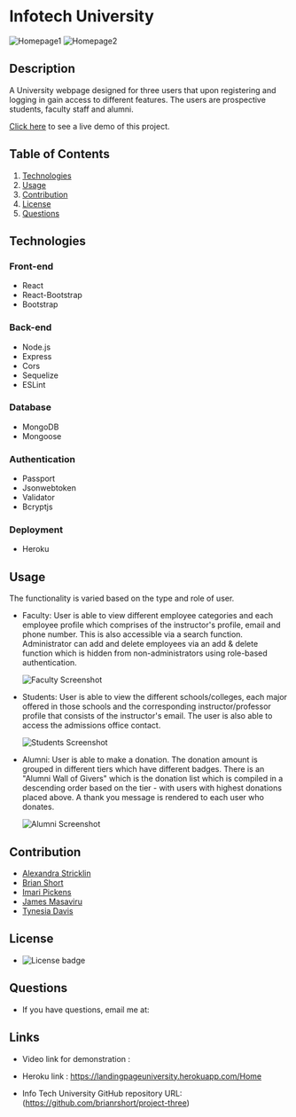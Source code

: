 # Infotech University
![Homepage1](/public/assets/images/demo1.png)
![Homepage2](/public/assets/images/demo2.png)

 ## Description
  A University webpage designed for three users that upon registering and logging in gain access to different features. The users are prospective students, faculty staff and alumni.

[Click here](https://landingpageuniversity.herokuapp.com/Home) to see a live demo of this project.
  
  ## Table of Contents
  1. [Technologies](#technologies)
  2. [Usage](#usage)
  3. [Contribution](#contribution)
  4. [License](#license)
  5. [Questions](#questions)

  ## Technologies

  ### Front-end
  * React
  * React-Bootstrap
  * Bootstrap

  ### Back-end
  * Node.js
  * Express
  * Cors
  * Sequelize
  * ESLint

  ### Database
  * MongoDB
  * Mongoose
  
  ### Authentication
  * Passport
  * Jsonwebtoken
  * Validator
  * Bcryptjs

  ### Deployment
  * Heroku

  ## Usage
  The functionality is varied based on the type and role of user.

  * Faculty: User is able to view different employee categories and each employee profile which comprises of the instructor's profile, email and phone number. This is also accessible via a search function. Administrator can add and delete employees via an add & delete function which is hidden from non-administrators using role-based authentication.

    ![Faculty Screenshot](/public/assets/images/faculty.png)


  * Students: User is able to view the different schools/colleges, each major offered in those schools and the corresponding instructor/professor profile that consists of the instructor's email. The user is also able to access the admissions office contact.

    ![Students Screenshot](/public/assets/images/students.png)


  * Alumni: User is able to make a donation. The donation amount is grouped in different tiers which have different badges. There is an "Alumni Wall of Givers" which is the donation list which is compiled in a descending order based on the tier - with users with highest donations placed above. A thank you message is rendered to each user who donates.

    ![Alumni Screenshot](/public/assets/images/alumni.png)


  ## Contribution
  - [Alexandra Stricklin](https://github.com/stricklin927)
  - [Brian Short](https://github.com/brianrshort)
  - [Imari Pickens](https://github.com/Picke1id)
  - [James Masaviru](https://github.com/jmasaviru)
  - [Tynesia Davis](https://github.com/Sivad13)
  
   ## License
  *  ![License badge](https://img.shields.io/badge/License-MIT-green)

  ## Questions
  * If you have questions, email me at: 

## Links

* Video link for demonstration :

* Heroku link : https://landingpageuniversity.herokuapp.com/Home

* Info Tech University GitHub repository URL: (https://github.com/brianrshort/project-three)
